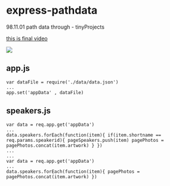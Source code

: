 # express-pathdata
98.11.01  path data through - tinyProjects

[this is final video](...)

![](https://archive.org/details/img20200121020039)

## app.js
```
var dataFile = require('./data/data.json')
...
app.set('appData' , dataFile)
```
## speakers.js
```
var data = req.app.get('appData')
...
data.speakers.forEach(function(item){ if(item.shortname == req.params.speakerid){ pageSpeakers.push(item) pagePhotos = pagePhotos.concat(item.artwork) } })
...
...
var data = req.app.get('appData')
...
data.speakers.forEach(function(item){ pagePhotos = pagePhotos.concat(item.artwork) })
```